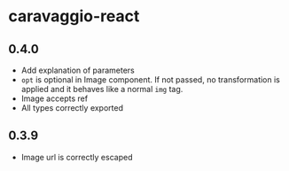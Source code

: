 # caravaggio-react

## 0.4.0

  - Add explanation of parameters
  - `opt` is optional in Image component. If not passed, no transformation is applied and it behaves
    like a normal `img` tag.
  - Image accepts ref
  - All types correctly exported


## 0.3.9

  - Image url is correctly escaped
